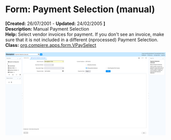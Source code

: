 # Form: Payment Selection (manual)

**[Created:** 26/07/2001 - **Updated:** 24/02/2005 **]**  
**Description:** Manual Payment Selection  
**Help:** Select vendor invoices for payment. If you don&#x27;t see an invoice, make sure that it is not included in a different (nprocessed) Payment Selection.
**Class:** [org.compiere.apps.form.VPaySelect](https://jenkins.idempiere.org/job/iDempiere12Daily/ws/org.idempiere.javadoc/API/org/compiere/apps/form/VPaySelect.html)

![](/img/docs/manual/PaymentSelectionmanual-Form_iDempiere_v12.0.0.png)

